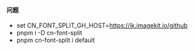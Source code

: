 #### 问题

- set CN_FONT_SPLIT_GH_HOST=<https://ik.imagekit.io/github>
- pnpm i -D cn-font-split
- pnpm cn-font-split i default
